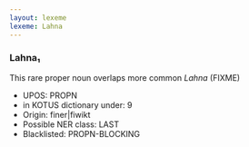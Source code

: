 ```yaml
---
layout: lexeme
lexeme: Lahna
---
```


###  Lahna₁

This rare proper noun overlaps more common *Lahna* (FIXME)
* UPOS:  PROPN
* in KOTUS dictionary under:  9
* Origin:  finer|fiwikt
* Possible NER class:  LAST
* Blacklisted:  PROPN-BLOCKING


